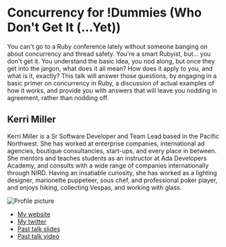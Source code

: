 # Concurrency for !Dummies (Who Don't Get It (...Yet))

You can't go to a Ruby conference lately without someone banging on about concurrency and thread safety. You're a smart Rubyist, but... you don't get it. You understand the basic idea, you nod along, but once they get into the jargon, what does it all mean? How does it apply to you, and what is it, exactly? This talk will answer those questions, by engaging in a basic primer on concurrency in Ruby, a discussion of actual examples of how it works, and provide you with answers that will leave you nodding in agreement, rather than nodding off.

## Kerri Miller

Kerri Miller is a Sr Software Developer and Team Lead based in the Pacific Northwest. She has worked at enterprise companies, international ad agencies, boutique consultancies, start-ups, and every place in between. She mentors and teaches students as an instructor at Ada Developers Academy, and consults with a wide range of companies internationally through NIRD. Having an insatiable curiosity, she has worked as a lighting designer, marionette puppeteer, sous chef, and professional poker player, and enjoys hiking, collecting Vespas, and working with glass.

![Profile picture](https://raw.github.com/rubyaustralia/rubyconfau-2014-cfp/master/concurrency_for_bang_dummies/profile_picture.jpg)

- [My website](http://example.com)
- [My twitter](https://twitter.com/twitter-handle)
- [Past talk slides](http://example.com)
- [Past talk video](http://example.com)
